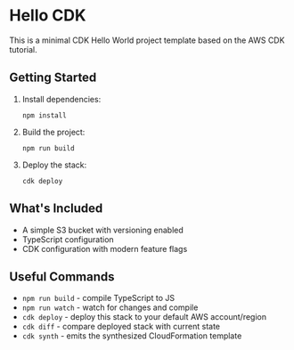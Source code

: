 # Hello CDK

This is a minimal CDK Hello World project template based on the AWS CDK tutorial.

## Getting Started

1. Install dependencies:
   ```
   npm install
   ```

2. Build the project:
   ```
   npm run build
   ```

3. Deploy the stack:
   ```
   cdk deploy
   ```

## What's Included

- A simple S3 bucket with versioning enabled
- TypeScript configuration
- CDK configuration with modern feature flags

## Useful Commands

- `npm run build` - compile TypeScript to JS
- `npm run watch` - watch for changes and compile
- `cdk deploy` - deploy this stack to your default AWS account/region
- `cdk diff` - compare deployed stack with current state
- `cdk synth` - emits the synthesized CloudFormation template